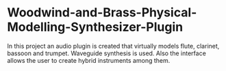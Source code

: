 # Woodwind-and-Brass-Physical-Modelling-Synthesizer-Plugin
In this project an audio plugin is created that virtually models flute, clarinet, bassoon and trumpet. Waveguide synthesis is used. Also the interface allows the user to create hybrid instruments among them.
